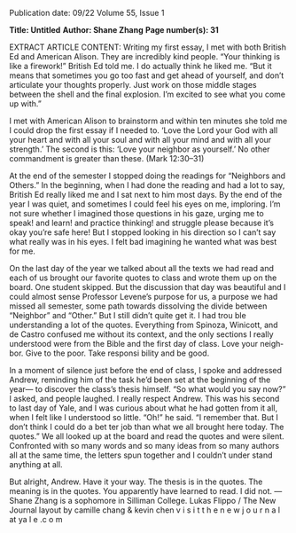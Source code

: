 Publication date: 09/22
Volume 55, Issue 1

**Title: Untitled**
**Author: Shane Zhang**
**Page number(s): 31**

EXTRACT ARTICLE CONTENT:
Writing my first essay, I met with 
both British Ed and American Alison. 
They are incredibly kind people. “Your 
thinking is like a firework!” British Ed 
told me. I do actually think he liked 
me. “But it means that sometimes you 
go too fast and get ahead of yourself, 
and don’t articulate your thoughts 
properly. Just work on those middle 
stages between the shell and the final 
explosion. I’m excited to see what you 
come up with.”


I met with American Alison to 
brainstorm and within ten minutes she 
told me I could drop the first essay if I 
needed to.
‘Love the Lord your God with all your heart 
and with all your soul and with all your 
mind and with all your strength.’ The second
is this: ‘Love your neighbor as yourself.’
No other commandment is greater than these.
(Mark 12:30–31)


At the end of the semester I stopped 
doing the readings for “Neighbors 
and Others.” In the beginning, when I 
had done the reading and had a lot to 
say, British Ed really liked me and I sat 
next to him most days. By the end of 
the year I was quiet, and sometimes I 
could feel his eyes on me, imploring. 
I’m not sure whether I imagined those 
questions in his gaze, urging me to 
speak! and learn! and practice thinking! 
and struggle please because it’s okay 
you’re safe here! But I stopped looking 
in his direction so I can’t say what really 
was in his eyes. I felt bad imagining he 
wanted what was best for me.


On the last day of the year we 
talked about all the texts we had read 
and each of us brought our favorite 
quotes to class and wrote them up on 
the board. One student skipped. But 
the discussion that day was beautiful 
and I could almost sense Professor 
Levene’s purpose for us, a purpose 
we had missed all semester, some 
path towards dissolving the divide 
between “Neighbor” and “Other.” But 
I still didn’t quite get it. I had trou­
ble understanding a lot of the quotes. 
Everything from Spinoza, Winicott, 
and de Castro confused me without its 
context, and the only sections I really 
understood were from the Bible and 
the first day of class. Love your neigh­
bor. Give to the poor. Take responsi­
bility and be good.


In a moment of silence just before 
the end of class, I spoke and addressed 
Andrew, reminding him of the task he’d 
been set at the beginning of the year—
to discover the class’s thesis himself.
“So what would you say now?” I 
asked, and people laughed. I really 
respect Andrew. This was his second to 
last day of Yale, and I was curious about 
what he had gotten from it all, when I 
felt like I understood so little.
“Oh!” he said. “I remember that. 
But I don’t think I could do a bet­
ter job than what we all brought here 
today. The quotes.” We all looked up 
at the board and read the quotes and 
were silent. Confronted with so many 
words and so many ideas from so many 
authors all at the same time, the letters 
spun together and I couldn’t under­
stand anything at all.


But alright, Andrew. Have it your 
way. The thesis is in the quotes. The 
meaning is in the quotes. You ­apparently 
have learned to read. I did not.
—Shane Zhang is a sophomore
in Silliman College.
Lukas Flippo / The New Journal
layout by camille chang & kevin chen
v i s i t t h e n e w j o u r n a l at ya l e .c o m